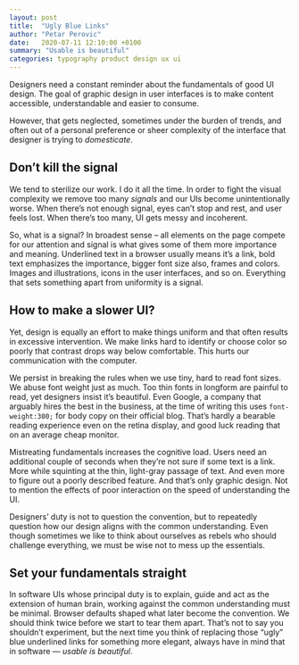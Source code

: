 ```yaml
---
layout: post
title:  "Ugly Blue Links"
author: "Petar Perovic"
date:   2020-07-11 12:10:00 +0100
summary: "Usable is beautiful"
categories: typography product design ux ui
---
```


Designers need a constant reminder about the fundamentals of good UI design. The goal of graphic design in user interfaces is to make content accessible, understandable and easier to consume.

However, that gets neglected, sometimes under the burden of trends, and often out of a personal preference or sheer complexity of the interface that designer is trying to _domesticate_.

## Don’t kill the signal

We tend to sterilize our work. I do it all the time. In order to fight the visual complexity we remove too many _signals_ and our UIs become unintentionally worse. When there’s not enough signal, eyes can’t stop and rest, and user feels lost. When there’s too many, UI gets messy and incoherent.

So, what is a signal? In broadest sense – all elements on the page compete for our attention and signal is what gives some of them more importance and meaning. Underlined text in a browser usually means it’s a link, bold text emphasizes the importance, bigger font size also, frames and colors. Images and illustrations, icons in the user interfaces, and so on. Everything that sets something apart from uniformity is a signal.

## How to make a slower UI?

Yet, design is equally an effort to make things uniform and that often results in excessive intervention. We make links hard to identify or choose color so poorly that contrast drops way below comfortable. This hurts our communication with the computer.

We persist in breaking the rules when we use tiny, hard to read font sizes. We abuse font weight just as much. Too thin fonts in longform are painful to read, yet designers insist  it’s beautiful. Even Google, a company that arguably hires the best in the business, at the time of writing this uses `font-weight:300;` for body copy on their official blog. That’s hardly a bearable reading experience even on the retina display, and good luck reading that on an average cheap monitor.

Mistreating fundamentals increases the cognitive load. Users need an additional couple of seconds when they’re not sure if some text is a link. More while squinting at the thin, light-gray passage of text. And even more to figure out a poorly described feature. And that’s only graphic design. Not to mention the effects of poor interaction on the speed of understanding the UI.

Designers’ duty is not to question the convention, but to repeatedly question how our design aligns with the common understanding. Even though sometimes we like to think about ourselves as rebels who should challenge everything, we must be wise not to mess up the essentials.

## Set your fundamentals straight

In software UIs whose principal duty is to explain, guide and act as the extension of human brain, working against the common understanding must be minimal. Browser defaults shaped what later become the convention. We should think twice before we start to tear them apart. That’s not to say you shouldn’t experiment, but the next time you think of replacing those “ugly” blue underlined links for something more elegant, always have in mind that in software — _usable is beautiful_.